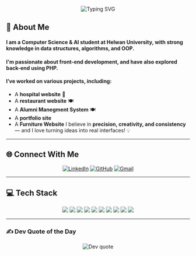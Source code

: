<p align="center">
  <img src="https://readme-typing-svg.herokuapp.com?font=Fira+Code&size=22&duration=3000&pause=500&color=8A2BE2&center=true&width=600&lines=Welcome+to+My+GitHub+|+Aliaa+Mohamed" alt="Typing SVG">
</p>

## 💫 About Me

#### I am a **Computer Science & AI student at Helwan University**, with strong knowledge in **data structures, algorithms, and OOP**.  
#### I'm passionate about **front-end development**, and have also explored **back-end using PHP**.  
#### I’ve worked on various **projects**, including:  
- A **hospital website** 🏥  
- A **restaurant website** 🍽️  
- A **Alumni Manegment System** 🍽️
- A **portfolio site** 
- A **Furniture Website**
I believe in **precision, creativity, and consistency** — and I love turning ideas into real interfaces! 💡

---

## 🌐 Connect With Me

<p align="center">
  <a href="https://linkedin.com/in/aliaa-mohamed"><img src="https://img.shields.io/badge/LinkedIn-%230077B5.svg?style=for-the-badge&logo=linkedin&logoColor=white" alt="LinkedIn"></a>
  <a href="https://github.com/Aliaa-mohamed47"><img src="https://img.shields.io/badge/GitHub-%23121011.svg?style=for-the-badge&logo=github&logoColor=white" alt="GitHub"></a>
  <a href="mailto:aliaamohamed472005@gmail.com"><img src="https://img.shields.io/badge/Gmail-D14836?style=for-the-badge&logo=gmail&logoColor=white" alt="Gmail"></a>
</p>

---

## 💻 Tech Stack

<p align="center">
  <img src="https://img.shields.io/badge/C-%2300599C.svg?style=for-the-badge&logo=c&logoColor=white">
  <img src="https://img.shields.io/badge/C++-%2300599C.svg?style=for-the-badge&logo=c%2B%2B&logoColor=white">
  <img src="https://img.shields.io/badge/JavaScript-%23323330.svg?style=for-the-badge&logo=javascript&logoColor=%23F7DF1E">
  <img src="https://img.shields.io/badge/HTML5-%23E34F26.svg?style=for-the-badge&logo=html5&logoColor=white">
  <img src="https://img.shields.io/badge/CSS3-%231572B6.svg?style=for-the-badge&logo=css3&logoColor=white">
  <img src="https://img.shields.io/badge/PHP-%23777BB4.svg?style=for-the-badge&logo=php&logoColor=white">
  <img src="https://img.shields.io/badge/Bootstrap-%23563D7C.svg?style=for-the-badge&logo=bootstrap&logoColor=white">
  <img src="https://img.shields.io/badge/Git-%23F05033.svg?style=for-the-badge&logo=git&logoColor=white">
  <img src="https://img.shields.io/badge/GitHub-%23121011.svg?style=for-the-badge&logo=github&logoColor=white">
  <img src="https://img.shields.io/badge/Canva-%2300C4CC.svg?style=for-the-badge&logo=canva&logoColor=white">
</p>

---

### ✍️ Dev Quote of the Day

<p align="center">
  <img src="https://quotes-github-readme.vercel.app/api?type=horizontal&theme=radical" alt="Dev quote">
</p>

